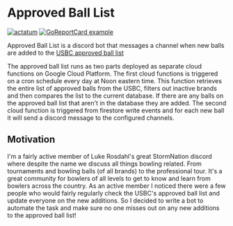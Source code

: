 # Approved Ball List
[![actatum](https://circleci.com/gh/actatum/approved-ball-list.svg?style=svg)](https://app.circleci.com/pipelines/github/actatum/approved-ball-list?filter=all) [![GoReportCard example](https://goreportcard.com/badge/github.com/actatum/approved-ball-list)](https://goreportcard.com/report/github.com/actatum/approved-ball-list)

Approved Ball List is a discord bot that messages a channel when new balls are added to the [USBC approved ball list](https://www.bowl.com/approvedballlist/)

The approved ball list runs as two parts deployed as separate cloud functions on Google Cloud Platform. The first cloud functions is triggered on a cron schedule every day at Noon eastern time. This function retrieves the entire list of approved balls from the USBC, filters out inactive brands and then compares the list to the current database. If there are any balls on the approved ball list that aren't in the database they are added. The second cloud function is triggered from firestore write events and for each new ball it will send a discord message to the configured channels.

## Motivation

I'm a fairly active member of Luke Rosdahl's great StormNation discord where despite the name we discuss all things bowling related. From tournaments and bowling balls (of all brands) to the professional tour. It's a great community for bowlers of all levels to get to know and learn from bowlers across the country. As an active member I noticed there were a few people who would fairly regularly check the USBC's approved ball list and update everyone on the new additions. So I decided to write a bot to automate the task and make sure no one misses out on any new additions to the approved ball list!